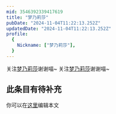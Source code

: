 ```yaml
---
mid: 3546392339417619
title: "梦乃莉莎"
pubDate: "2024-11-04T11:22:13.252Z"
updatedDate: "2024-11-04T11:22:13.252Z"
profile:
  {
    Nickname: ["梦乃莉莎"],
  }
---
```


关注[梦乃莉莎](https://space.bilibili.com/3546392339417619)谢谢喵~ 关注[梦乃莉莎](https://space.bilibili.com/3546392339417619)谢谢喵~

## 此条目有待补充
你可以在[这里](https://github.com/Yuhanawa/VTuber.ICU/edit/master/src/content/v/梦乃莉莎/index.md)编辑本文
